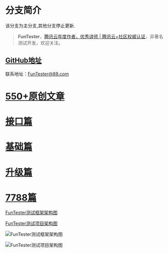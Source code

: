# 分支简介

该分支为主分支,其他分支停止更新.

> **FunTester**，[腾讯云年度作者，优秀讲师 | 腾讯云+社区权威认证](https://mp.weixin.qq.com/s/oeTeJZs6h4jJJMRyUunurw)，非著名测试开发，欢迎关注。


## [GitHub地址](https://github.com/JunManYuanLong/FunTester)

联系地址：FunTester@88.com

# [**550+原创文章**](/document/directory.markdown)
# [**接口篇**](/document/api.markdown)
# [**基础篇**](/document/base.markdown)
# [**升级篇**](/document/update.markdown)
# [**7788篇**](/document/7788.markdown)

[FunTester测试框架架构图](http://pic.automancloud.com/structure.html)

[FunTester测试项目架构图](http://pic.automancloud.com/project.html)

![FunTester测试框架架构图](http://pic.automancloud.com/structure.png)

![FunTester测试项目架构图](http://pic.automancloud.com/project.png)